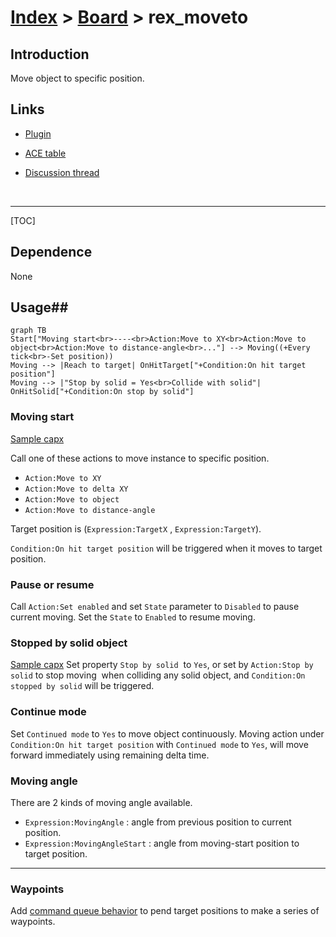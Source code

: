 # [Index](index.html) > [Board](board.index.html) > rex_moveto

## Introduction

Move object to specific position.

## Links

- [Plugin](https://dl.dropboxusercontent.com/u/5779181/C2Repo/Zip/behaviors/rex_moveto.7z)

- [ACE table](https://rexrainbow.github.io/C2RexDoc/c2rexpluginsACE/behavior_rex_moveto.html)

- [Discussion thread](https://www.scirra.com/forum/behavior-moveto_t63156)

  ​

----

[TOC]

## Dependence

None

## Usage##

```mermaid
graph TB
Start["Moving start<br>----<br>Action:Move to XY<br>Action:Move to object<br>Action:Move to distance-angle<br>..."] --> Moving((+Every tick<br>-Set position))
Moving --> |Reach to target| OnHitTarget["+Condition:On hit target position"]
Moving --> |"Stop by solid = Yes<br>Collide with solid"| OnHitSolid["+Condition:On stop by solid"]
```

### Moving start
[Sample capx](https://onedrive.live.com/redir?resid=7497FD5EC94476E!564&authkey=!AHMARIkJXF4kG9I&ithint=file%2c.capx)

Call one of these actions to move instance to specific position. 

- `Action:Move to XY`
- `Action:Move to delta XY`
- `Action:Move to object` 
- `Action:Move to distance-angle`

Target position is (`Expression:TargetX` , `Expression:TargetY`).

`Condition:On hit target position` will be triggered when it moves to target position.

### Pause or resume

Call `Action:Set enabled` and set `State` parameter to `Disabled` to pause current moving. Set the `State` to `Enabled` to resume moving.

### Stopped by solid object

[Sample capx](https://onedrive.live.com/redir?resid=7497FD5EC94476E!2168&authkey=!APcdQBwmSmXPACg&ithint=file%2ccapx)
Set property `Stop by solid`  to `Yes`, or set by `Action:Stop by solid` to stop moving  when colliding any solid object, and `Condition:On stopped by solid` will be triggered.

### Continue mode

Set `Continued mode` to `Yes` to move object continuously.
Moving action under `Condition:On hit target position` with `Continued mode` to `Yes`, will move forward immediately using remaining delta time.

### Moving angle

There are 2 kinds of moving angle available.

- `Expression:MovingAngle` :  angle from previous position to current position.
- `Expression:MovingAngleStart` : angle from moving-start position to target position.


----

### Waypoints

Add [command queue behavior](rex_bcmdqueue.html) to pend target positions to make a series of waypoints.

